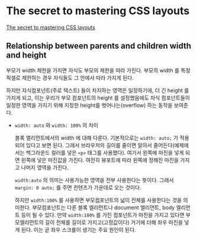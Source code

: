 # The secret to mastering CSS layouts

[The secret to mastering CSS layouts](https://www.youtube.com/watch?v=vHuSz4fRM88)

## Relationship between parents and children width and height

부모가 width 제한을 가지면 자식도 부모의 제한을 따라 가진다.  부모의 width 를 특정 픽셀로 제한하는 경우 자식들도 그 안에서 따라 가지게 된다.

하지만 자식컴포넌트(주로 텍스트) 들이 차지하는 영역은 일정하기에, 더 긴 height 를 가지게 되고, 이는 우리가 부모 컴포넌트의 height 를 설정했음에도 자식 컴포넌트들이 일정한 영역을 가지기 위해 지정한 height를 벗어나는(overflow) 하는 동작을 보여준다.

- `width: auto` 와 `width: 100%` 의 차이

  블록 엘리먼트에서의 width 에 대해 다룬다. 기본적으로는 `width: auto;` 가 적용되어 있다고 보면 된다. 그래서 브라우저의 길이를 줄이면 알아서 줄어든다(예제에서는 백그라운드 컬러를 넣은 `<p>` 태그를 사용했다). 여기서 왼쪽에 마진을 넣게 되면 왼쪽에 넣은 마진값을 가진다. 여전히 뷰포트에 따라 왼쪽에 정해진 마진을 가지고 나머지 영역을 가진다.

  `width:auto` 의 의미는 사용가능한 영역을 전부 사용한다는 뜻이다. 그래서 `margin: 0 auto;` 를 주면 컨텐츠가 가운데로 오는 것이다.

  하지만 `width:100%` 를 사용하면 부모컴포넌트의 넓이 전체를 사용한다는 것을 의미한다. 부모컴포넌트는 다른 블록 엘리먼트나 document 엘리먼트, body 엘리먼트 등이 될 수 있다. 만약 `width:100%` 를 가진 컴포넌트가 마진을 가지고 있다면 부모엘리먼트의 길이 전체를 길이로 가지고(고정값이다) 거기에 더해 좌우 마진을 넣게 된다. 이는 곧 좌우 스크롤이 생기는 주요 원인이 된다.